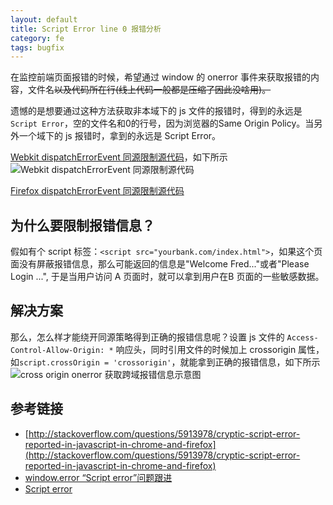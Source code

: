 ```yaml
---
layout: default
title: Script Error line 0 报错分析
category: fe
tags: bugfix
---
```

在监控前端页面报错的时候，希望通过 window 的 onerror 事件来获取报错的内容，文件名<del>以及代码所在行</dev>(线上代码一般都是压缩了因此没啥用)。

遗憾的是想要通过这种方法获取非本域下的 js 文件的报错时，得到的永远是`Script Error`，空的文件名和0的行号，因为浏览器的Same Origin Policy。当另外一个域下的 js 报错时，拿到的永远是 Script Error。

[Webkit dispatchErrorEvent 同源限制源代码](http://trac.webkit.org/browser/branches/chromium/648/Source/WebCore/dom/ScriptExecutionContext.cpp?rev=77122#L301)，如下所示
![Webkit dispatchErrorEvent 同源限制源代码](http://labs.hellofe.com/upload/image/blog/92/e5/bf/f8c503706d9e272f7acd4fa1a3.png)

[Firefox dispatchErrorEvent 同源限制源代码](http://mxr.mozilla.org/mozilla-beta/source/dom/base/nsJSEnvironment.cpp#316)

## 为什么要限制报错信息？

假如有个 script 标签：`<script src="yourbank.com/index.html">`，如果这个页面没有屏蔽报错信息，那么可能返回的信息是"Welcome Fred..."或者"Please Login ...", 于是当用户访问 A 页面时，就可以拿到用户在B 页面的一些敏感数据。


## 解决方案
那么，怎么样才能绕开同源策略得到正确的报错信息呢？设置 js 文件的 `Access-Control-Allow-Origin: *` 响应头，同时引用文件的时候加上 crossorigin 属性， 如`script.crossOrigin = 'crossorigin'`，就能拿到正确的报错信息，如下所示
![cross origin onerror 获取跨域报错信息示意图](http://labs.hellofe.com/upload/image/blog/52/a7/c9/2abe38605e26e633957c6a3356.png)


## 参考链接

+ [http://stackoverflow.com/questions/5913978/cryptic-script-error-reported-in-javascript-in-chrome-and-firefox](http://stackoverflow.com/questions/5913978/cryptic-script-error-reported-in-javascript-in-chrome-and-firefox)
+ [window.error “Script error”问题跟进](http://www.webryan.net/2012/12/something-about-window-onerror-script-error/)
+ [Script error](http://errors.totorojs.org/wiki/script-error)

